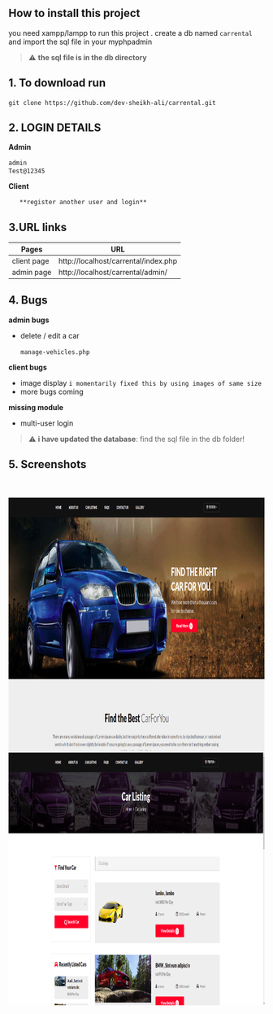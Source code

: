 ## How to install this project

you need xampp/lampp to run this project .
create a db named `carrental` and import the sql file in your myphpadmin
<br/>
> :warning: **the sql file is in the db directory**

## 1. To download run

    git clone https://github.com/dev-sheikh-ali/carrental.git

## 2. LOGIN DETAILS

**Admin**

    admin
    Test@12345

**Client**

       **register another user and login**

## 3.URL links

| Pages       | URL                                  |
| ----------- | ------------------------------------ |
| client page | http://localhost/carrental/index.php |
| admin page  | http://localhost/carrental/admin/    |


## 4. Bugs
**admin bugs**
* delete / edit a car

    `manage-vehicles.php`

**client bugs**

- image display
  `i momentarily fixed this by using images of same size`
- more bugs coming

**missing module**

- multi-user login

> :warning: **i have updated the database**: find the sql file in the db folder!

## 5. Screenshots
<br/><br/>
<img align="right" alt="dash" src="assets/images/screenshot1.png" height="500"/>
<br/>
<br/>
<img align="right" alt="dash" src="assets/images/screenshot2.png" height="500"/> 
    

